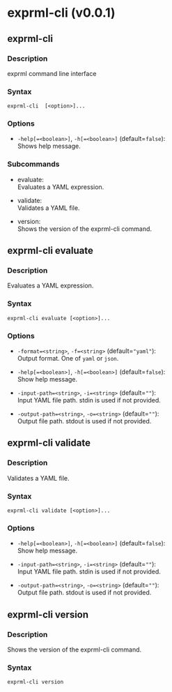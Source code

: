 # exprml-cli (v0.0.1)

## exprml-cli

### Description

exprml command line interface

### Syntax

```shell
exprml-cli  [<option>]...
```

### Options

* `-help[=<boolean>]`, `-h[=<boolean>]`  (default=`false`):  
  Shows help message.  

### Subcommands

* evaluate:  
  Evaluates a YAML expression.  

* validate:  
  Validates a YAML file.  

* version:  
  Shows the version of the exprml-cli command.  


## exprml-cli evaluate

### Description

Evaluates a YAML expression.

### Syntax

```shell
exprml-cli evaluate [<option>]...
```

### Options

* `-format=<string>`, `-f=<string>`  (default=`"yaml"`):  
  Output format. One of `yaml` or `json`.  

* `-help[=<boolean>]`, `-h[=<boolean>]`  (default=`false`):  
  Show help message.  

* `-input-path=<string>`, `-i=<string>`  (default=`""`):  
  Input YAML file path. stdin is used if not provided.  

* `-output-path=<string>`, `-o=<string>`  (default=`""`):  
  Output file path. stdout is used if not provided.  


## exprml-cli validate

### Description

Validates a YAML file.

### Syntax

```shell
exprml-cli validate [<option>]...
```

### Options

* `-help[=<boolean>]`, `-h[=<boolean>]`  (default=`false`):  
  Show help message.  

* `-input-path=<string>`, `-i=<string>`  (default=`""`):  
  Input YAML file path. stdin is used if not provided.  

* `-output-path=<string>`, `-o=<string>`  (default=`""`):  
  Output file path. stdout is used if not provided.  


## exprml-cli version

### Description

Shows the version of the exprml-cli command.

### Syntax

```shell
exprml-cli version
```


